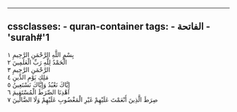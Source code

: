 
---
cssclasses:
    - quran-container
tags:
    - الفاتحة
    - 'surah#'1
---

بِسْمِ اللَّهِ الرَّحْمَنِ الرَّحِيمِ  ١<br>
الْحَمْدُ لِلَّهِ رَبِّ الْعَلَمِينَ  ٢<br>
الرَّحْمَنِ الرَّحِيمِ  ٣<br>
مَلِكِ يَوْمِ الدِّينِ  ٤<br>
إِيَّاكَ نَعْبُدُ وَإِيَّاكَ نَسْتَعِينُ  ٥<br>
اهْدِنَا الصِّرَطَ الْمُسْتَقِيمَ  ٦<br>
صِرَطَ الَّذِينَ أَنْعَمْتَ عَلَيْهِمْ غَيْرِ الْمَغْضُوبِ عَلَيْهِمْ وَلَا الضَّالِّينَ  ٧<br>
